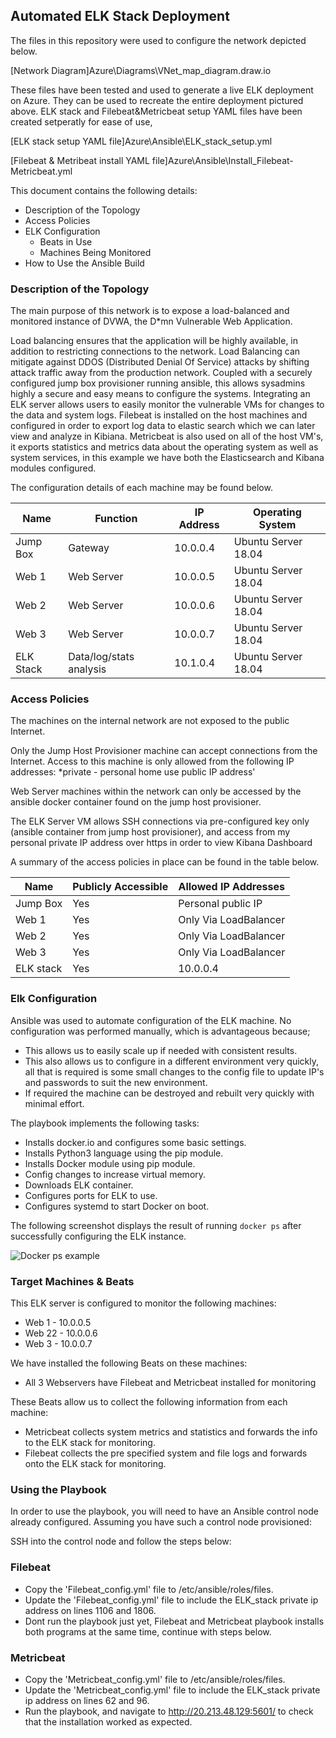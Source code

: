 ## Automated ELK Stack Deployment

The files in this repository were used to configure the network depicted below.

[Network Diagram]Azure\Diagrams\VNet_map_diagram.draw.io

These files have been tested and used to generate a live ELK deployment on Azure. They can be used to recreate the entire deployment pictured above. ELK stack and Filebeat&Metricbeat setup YAML files have been created setperatly for ease of use,

[ELK stack setup YAML file]Azure\Ansible\ELK_stack_setup.yml

[Filebeat & Metribeat install YAML file]Azure\Ansible\Install_Filebeat-Metricbeat.yml



This document contains the following details:
- Description of the Topology
- Access Policies
- ELK Configuration
  - Beats in Use
  - Machines Being Monitored
- How to Use the Ansible Build


### Description of the Topology

The main purpose of this network is to expose a load-balanced and monitored instance of DVWA, the D*mn Vulnerable Web Application.

Load balancing ensures that the application will be highly available, in addition to restricting connections to the network.
Load Balancing can mitigate against DDOS (Distributed Denial Of Service) attacks by shifting attack traffic away from the production network.
Coupled with a securely configured jump box provisioner running ansible, this allows sysadmins highly a secure and easy means to configure the systems.
Integrating an ELK server allows users to easily monitor the vulnerable VMs for changes to the data and system logs.
Filebeat is installed on the host machines and configured in order to export log data to elastic search which we can later view and analyze in Kibiana.
Metricbeat is also used on all of the host VM's, it exports statistics and metrics data about the operating system as well as system services, in this example we have both the Elasticsearch and Kibana modules configured.  

The configuration details of each machine may be found below.

| Name            | Function                   | IP Address | Operating System    |
|-----------------|----------------------------|------------|---------------------|
| Jump Box        | Gateway                    | 10.0.0.4   | Ubuntu Server 18.04 |
| Web 1           | Web Server                 | 10.0.0.5   | Ubuntu Server 18.04 |
| Web 2           | Web Server                 | 10.0.0.6   | Ubuntu Server 18.04 |
| Web 3           | Web Server                 | 10.0.0.7   | Ubuntu Server 18.04 |
| ELK Stack       | Data/log/stats analysis    | 10.1.0.4	| Ubuntu Server 18.04 |

### Access Policies

The machines on the internal network are not exposed to the public Internet. 

Only the Jump Host Provisioner machine can accept connections from the Internet. Access to this machine is only allowed from the following IP addresses:
*private - personal home use public IP address'

Web Server machines within the network can only be accessed by the ansible docker container found on the jump host provisioner.

The ELK Server VM allows SSH connections via pre-configured key only (ansible container from jump host provisioner), and access from my personal private IP address over https in order to view Kibana Dashboard

A summary of the access policies in place can be found in the table below.

| Name     | Publicly Accessible | Allowed IP Addresses |
|----------|---------------------|----------------------|
| Jump Box | Yes                 | Personal public IP   |
| Web 1    | Yes                 | Only Via LoadBalancer|
| Web 2    | Yes                 | Only Via LoadBalancer|
| Web 3    | Yes                 | Only Via LoadBalancer|
| ELK stack| Yes                 | 10.0.0.4             |

### Elk Configuration

Ansible was used to automate configuration of the ELK machine. No configuration was performed manually, which is advantageous because;
- This allows us to easily scale up if needed with consistent results.
- This also allows us to configure in a different environment very quickly, all that is required is some small changes to the config file to update IP's and passwords to suit the new environment.
- If required the machine can be destroyed and rebuilt very quickly with minimal effort.

The playbook implements the following tasks:
- Installs docker.io and configures some basic settings.
- Installs Python3 language using the pip module.
- Installs Docker module using pip module.
- Config changes to increase virtual memory.
- Downloads ELK container.
- Configures ports for ELK to use.
- Configures systemd to start Docker on boot.


The following screenshot displays the result of running `docker ps` after successfully configuring the ELK instance.

![Docker ps example](Azure_ELK-stack/Images/Docker_ps-ELK_stack)

### Target Machines & Beats
This ELK server is configured to monitor the following machines:
- Web 1  - 10.0.0.5
- Web 22 - 10.0.0.6
- Web 3  - 10.0.0.7

We have installed the following Beats on these machines:
- All 3 Webservers have Filebeat and Metricbeat installed for monitoring

These Beats allow us to collect the following information from each machine:
- Metricbeat collects system metrics and statistics and forwards the info to the ELK stack for monitoring.
- Filebeat collects the pre specified system and file logs and forwards onto the ELK stack for monitoring.

### Using the Playbook
In order to use the playbook, you will need to have an Ansible control node already configured. Assuming you have such a control node provisioned: 

SSH into the control node and follow the steps below:

### Filebeat
- Copy the 'Filebeat_config.yml' file to /etc/ansible/roles/files.
- Update the 'Filebeat_config.yml' file to include the ELK_stack private ip address on lines 1106 and 1806.
- Dont run the playbook just yet, Filebeat and Metricbeat playbook installs both programs at the same time, continue with steps below.

### Metricbeat
- Copy the 'Metricbeat_config.yml' file to /etc/ansible/roles/files.
- Update the 'Metricbeat_config.yml' file to include the ELK_stack private ip address on lines 62 and 96.
- Run the playbook, and navigate to http://20.213.48.129:5601/ to check that the installation worked as expected.


